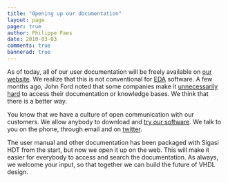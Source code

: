 ```yaml
---
title: "Opening up our documentation"
layout: page 
pager: true
author: Philippe Faes
date: 2010-03-03
comments: true
bannerad: true
---
```


As of today, all of our user documentation will be freely available on <a href="/manual/">our website</a>. We realize that this is not conventional for <a href="http://en.wikipedia.org/wiki/Electronic_design_automation" class="elf-external elf-icon">EDA</a> software. A few months ago, John Ford noted that some companies make it <a href="http://jab-semi.blogspot.com/2008/11/password-arms-race.html">unnecessarily hard</a> to access their documentation or knowledge bases. We think that there is a better way.

You know that we have a culture of open communication with our customers. We allow anybody to download and <a href="http://www.sigasi.com/start">try our software</a>. We talk to you on the phone, through email and on <a href="http://www.twitter.com/sigasi">twitter</a>.

The user manual and other documentation has been packaged with Sigasi HDT from the start, but now we open it up on the web. This will make it easier for everybody to access and search the documentation. As always, we welcome your input, so that together we can build the future of VHDL design.


